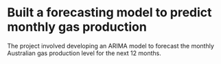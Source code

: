 # Built a forecasting model to predict monthly gas production
The project involved developing an ARIMA model to forecast the monthly Australian gas production level for the next 12 months.
